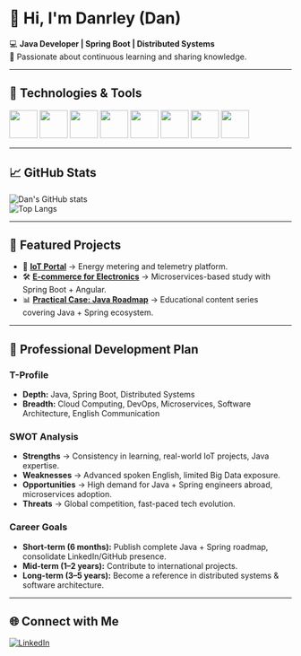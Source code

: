# 👋 Hi, I'm Danrley (Dan)  

💻 **Java Developer | Spring Boot | Distributed Systems**  
🚀 Passionate about continuous learning and sharing knowledge.  

---

## 🚀 Technologies & Tools  

<p align="left">
  <img src="https://cdn.jsdelivr.net/gh/devicons/devicon/icons/java/java-original.svg" width="50" height="50"/>
  <img src="https://cdn.jsdelivr.net/gh/devicons/devicon/icons/spring/spring-original.svg" width="50" height="50"/>
  <img src="https://cdn.jsdelivr.net/gh/devicons/devicon/icons/mysql/mysql-original.svg" width="50" height="50"/>
  <img src="https://cdn.jsdelivr.net/gh/devicons/devicon/icons/postgresql/postgresql-original.svg" width="50" height="50"/>
  <img src="https://cdn.jsdelivr.net/gh/devicons/devicon/icons/docker/docker-original.svg" width="50" height="50"/>
  <img src="https://cdn.jsdelivr.net/gh/devicons/devicon/icons/kubernetes/kubernetes-plain.svg" width="50" height="50"/>
  <img src="https://cdn.jsdelivr.net/gh/devicons/devicon/icons/git/git-original.svg" width="50" height="50"/>
  <img src="https://cdn.jsdelivr.net/gh/devicons/devicon/icons/github/github-original.svg" width="50" height="50"/>
</p>  

---

## 📈 GitHub Stats  

![Dan's GitHub stats](https://github-readme-stats.vercel.app/api?username=DanrleyBrasil&show_icons=true&theme=tokyonight)  
![Top Langs](https://github-readme-stats.vercel.app/api/top-langs/?username=DanrleyBrasil&layout=compact&theme=tokyonight)  

---

## 📌 Featured Projects  

- 🚀 **[IoT Portal](#)** → Energy metering and telemetry platform.  
- 🛠️ **[E-commerce for Electronics](#)** → Microservices-based study with Spring Boot + Angular.  
- 📊 **[Practical Case: Java Roadmap](#)** → Educational content series covering Java + Spring ecosystem.  

---

## 🧭 Professional Development Plan  

### **T-Profile**  
- **Depth:** Java, Spring Boot, Distributed Systems  
- **Breadth:** Cloud Computing, DevOps, Microservices, Software Architecture, English Communication  

### **SWOT Analysis**  
- **Strengths** → Consistency in learning, real-world IoT projects, Java expertise.  
- **Weaknesses** → Advanced spoken English, limited Big Data exposure.  
- **Opportunities** → High demand for Java + Spring engineers abroad, microservices adoption.  
- **Threats** → Global competition, fast-paced tech evolution.  

### **Career Goals**  
- **Short-term (6 months):** Publish complete Java + Spring roadmap, consolidate LinkedIn/GitHub presence.  
- **Mid-term (1–2 years):** Contribute to international projects.  
- **Long-term (3–5 years):** Become a reference in distributed systems & software architecture.  

---

## 🌐 Connect with Me  

[![LinkedIn](https://img.shields.io/badge/LinkedIn-0077B5?style=for-the-badge&logo=linkedin&logoColor=white)](https://linkedin.com/in/danrleybrasil)  
